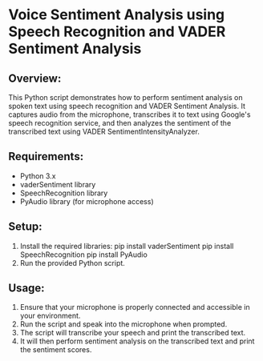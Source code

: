 
# Voice Sentiment Analysis using Speech Recognition and VADER Sentiment Analysis

## Overview:
This Python script demonstrates how to perform sentiment analysis on spoken text using speech recognition and VADER Sentiment Analysis. It captures audio from the microphone, transcribes it to text using Google's speech recognition service, and then analyzes the sentiment of the transcribed text using VADER SentimentIntensityAnalyzer.

## Requirements:
- Python 3.x
- vaderSentiment library
- SpeechRecognition library
- PyAudio library (for microphone access)

## Setup:
1. Install the required libraries:
    pip install vaderSentiment
    pip install SpeechRecognition
    pip install PyAudio
2. Run the provided Python script.

## Usage:
1. Ensure that your microphone is properly connected and accessible in your environment.
2. Run the script and speak into the microphone when prompted.
3. The script will transcribe your speech and print the transcribed text.
4. It will then perform sentiment analysis on the transcribed text and print the sentiment scores.


